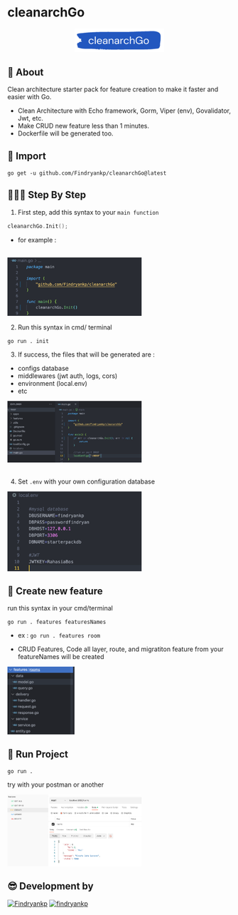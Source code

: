 # cleanarchGo
<div align="center">
  <a href="https://github.com/othneildrew/Best-README-Template">
    <img src="images/logo.png" alt="Logo" width="40%">
  </a>
</div>

## 💫 About
Clean architecture starter pack for feature creation to make it faster and easier with Go.
* Clean Architecture with Echo framework, Gorm, Viper (env), Govalidator, Jwt, etc.
* Make CRUD new feature less than 1 minutes.
* Dockerfile will be generated too.

## 🚀 Import
```shell
go get -u github.com/Findryankp/cleanarchGo@latest
```

## 👨🏽‍💻 Step By Step
1. First step, add this syntax to your `main function`
```go
cleanarchGo.Init();
```
* for example :
<br/>
<div align="left">
  <a href="https://github.com/othneildrew/Best-README-Template">
    <img src="images/01.png" alt="Logo" width="60%">
  </a>
</div>

2. Run this syntax in cmd/ terminal
```shell
go run . init
```

3. If success, the files that will be generated are :
* configs database
* middlewares (jwt auth, logs, cors)
* environment (local.env)
* etc
<div align="left">
  <a href="https://github.com/othneildrew/Best-README-Template">
    <img src="images/02.png" alt="Logo" width="60%">
  </a>
</div>  
<br/>

4. Set `.env` with your own configuration database

<div align="left">
  <a href="https://github.com/othneildrew/Best-README-Template">
    <img src="images/04.png" alt="Logo" width="60%">
  </a>
</div>

## 🚀 Create new feature
run this syntax in your cmd/terminal
```shell
go run . features featuresNames
```
* ex : `go run . features room`

* CRUD Features, Code all layer, route, and migratiton feature from your featureNames will be created
<div align="left">
  <a href="https://github.com/othneildrew/Best-README-Template">
    <img src="images/03.png" alt="Logo" width="30%">
  </a>
</div>

## 🎯 Run Project
```shell
go run .
```

try with your postman or another
<div align="left">
  <a href="https://github.com/othneildrew/Best-README-Template">
    <img src="images/05.png" alt="Logo" width="60%">
  </a>
</div>

## 😎 Development by
[![Findryankp](https://img.shields.io/badge/Findryankp-grey?style=for-the-badge&logo=github&logoColor=white)](https://github.com/Findryankp)
[![findryankp](https://img.shields.io/badge/findryankp-blue?style=for-the-badge&logo=linkedin&logoColor=white)](https://www.linkedin.com/in/Findryankp/)

